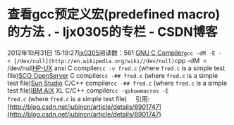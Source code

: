 # 查看gcc预定义宏(predefined macro)的方法 . - ljx0305的专栏 - CSDN博客
2012年10月31日 15:19:27[ljx0305](https://me.csdn.net/ljx0305)阅读数：561
[GNU C Compiler](http://en.wikipedia.org/wiki/GNU_Compiler_Collection)`gcc -dM -E - < [/dev/null](http://en.wikipedia.org/wiki//dev/null)`cpp -dM  < /dev/null[HP-UX](http://en.wikipedia.org/wiki/HP-UX) ansi C compiler`cc -v fred.c` (where `fred.c` is
 a simple test file)[SCO OpenServer](http://en.wikipedia.org/wiki/SCO_OpenServer) C compiler`cc -## fred.c` (where `fred.c` is
 a simple test file)[Sun Studio](http://en.wikipedia.org/wiki/Sun_Studio_(software)) C/C++ compiler`cc -## fred.c` (where `fred.c` is
 a simple test file)[IBM AIX](http://en.wikipedia.org/wiki/IBM_AIX) XL C/C++ compiler`cc -qshowmacros -E fred.c` (where `fred.c` is
 a simple test file)    
引用:[http://blog.csdn.net/jubincn/article/details/6901747](http://blog.csdn.net/jubincn/article/details/6901747)
